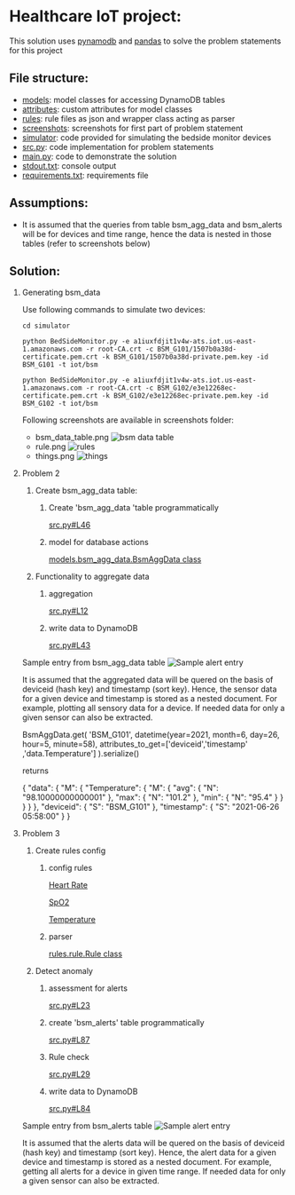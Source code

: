 # Healthcare IoT project:
This solution uses [pynamodb](https://github.com/pynamodb/PynamoDB) and [pandas](https://pandas.pydata.org/) to solve the problem statements for this project

## File structure:
* [models](models): model classes for accessing DynamoDB tables
* [attributes](attributes): custom attributes for model classes
* [rules](rules): rule files as json and wrapper class acting as parser
* [screenshots](screenshots): screenshots for first part of problem statement
* [simulator](simulator): code provided for simulating the bedside monitor devices
* [src.py](src.py): code implementation for problem statements
* [main.py](main.py): code to demonstrate the solution
* [stdout.txt](stdout.txt): console output
* [requirements.txt](requirements.txt): requirements file

## Assumptions:
* It is assumed that the queries from table bsm_agg_data and bsm_alerts will be for devices and time range, hence the data is nested in those tables (refer to screenshots below)

## Solution:
1. Generating bsm_data
   
   Use following commands to simulate two devices:
   
   `cd simulator`
   
   `python BedSideMonitor.py -e a1iuxfdjit1v4w-ats.iot.us-east-1.amazonaws.com -r root-CA.crt -c BSM_G101/1507b0a38d-certificate.pem.crt -k BSM_G101/1507b0a38d-private.pem.key -id BSM_G101 -t iot/bsm`

   `python BedSideMonitor.py -e a1iuxfdjit1v4w-ats.iot.us-east-1.amazonaws.com -r root-CA.crt -c BSM_G102/e3e12268ec-certificate.pem.crt -k BSM_G102/e3e12268ec-private.pem.key -id BSM_G102 -t iot/bsm`

   Following screenshots are available in screenshots folder:
   * bsm_data_table.png
     ![bsm data table](screenshots/bsm_data_table.png?raw=true "bsm_data table screenshot")
   * rule.png
     ![rules](screenshots/rule.png?raw=true "rules screenshot")
   * things.png
     ![things](screenshots/things.png?raw=true "things screenshot")
   

2. Problem 2
   1. Create bsm_agg_data table:
      1. Create 'bsm_agg_data 'table programmatically
         
         [src.py#L46](src.py#L46)
      2. model for database actions
         
         [models.bsm_agg_data.BsmAggData class](models/bsm_agg_data.py)
   2. Functionality to aggregate data 
      1. aggregation
         
         [src.py#L12](src.py#L12)
      2. write data to DynamoDB
         
         [src.py#L43](src.py#L43)
   

   Sample entry from bsm_agg_data table
   ![Sample alert entry](screenshots/aggr.png?raw=true "An entry from aggregate table")
      

      It is assumed that the aggregated data will be quered on the basis of deviceid (hash key) and timestamp (sort key).
      Hence, the sensor data for a given device and timestamp is stored as a nested document. For example, plotting all sensory data for a device.
      If needed data for only a given sensor can also be extracted.

      BsmAggData.get(
         'BSM_G101',
         datetime(year=2021, month=6, day=26, hour=5, minute=58),
         attributes_to_get=['deviceid','timestamp' ,'data.Temperature']
         ).serialize()
      
      returns
      
      {
        "data": {
          "M": {
            "Temperature": {
              "M": {
                "avg": {
                  "N": "98.10000000000001"
                },
                "max": {
                  "N": "101.2"
                },
                "min": {
                  "N": "95.4"
                }
              }
            }
          }
        },
        "deviceid": {
          "S": "BSM_G101"
        },
        "timestamp": {
          "S": "2021-06-26 05:58:00"
        }
      }
      
      
3. Problem 3
   1. Create rules config
      1. config rules
         
         [Heart Rate](rules/heart_rate.json)
         
         [SpO2](rules/spo2.json)
         
         [Temperature](rules/temperature.json)
      2. parser
      
         [rules.rule.Rule class](rules/rule.py)
   2. Detect anomaly
      1. assessment for alerts
         
         [src.py#L23](src.py#L23)
      2. create 'bsm_alerts' table programmatically
         
         [src.py#L87](src.py#L87)
      3. Rule check
         
         [src.py#L29](src.py#L29)
      4. write data to DynamoDB
   
         [src.py#L84](src.py#L84)
   

   Sample entry from bsm_alerts table
   ![Sample alert entry](screenshots/alert.png?raw=true "An entry from alert table")


      It is assumed that the alerts data will be quered on the basis of deviceid (hash key) and timestamp (sort key).
      Hence, the alert data for a given device and timestamp is stored as a nested document.
      For example, getting all alerts for a device in given time range.
      If needed data for only a given sensor can also be extracted.
